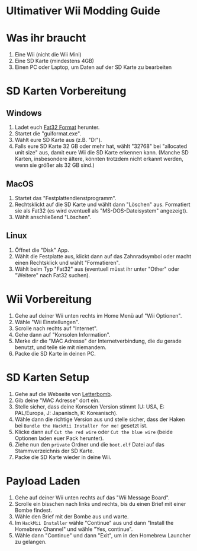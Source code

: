 # Ultimativer Wii Modding Guide

# Was ihr braucht

1. Eine Wii (nicht die Wii Mini)
2. Eine SD Karte (mindestens 4GB)
3. Einen PC oder Laptop, um Daten auf der SD Karte zu bearbeiten

# SD Karten Vorbereitung

## Windows

1. Ladet euch [Fat32 Format](http://ridgecrop.co.uk/index.htm?guiformat.htm) herunter.
2. Startet die "guiformat.exe".
3. Wählt eure SD Karte aus (z.B. "D:").
4. Falls eure SD Karte 32 GB oder mehr hat, wählt "32768" bei "allocated unit size" aus, damit eure Wii die SD Karte erkennen kann. (Manche SD Karten, insbesondere ältere, könnten trotzdem nicht erkannt werden, wenn sie größer als 32 GB sind.)

## MacOS

1. Startet das "Festplattendienstprogramm".
2. Rechtsklickt auf die SD Karte und wählt dann "Löschen" aus. Formatiert sie als Fat32 (es wird eventuell als "MS-DOS-Dateisystem" angezeigt).
3. Wählt anschließend "Löschen".

## Linux

1. Öffnet die "Disk" App.
2. Wählt die Festplatte aus, klickt dann auf das Zahnradsymbol oder macht einen Rechtsklick und wählt "Formatieren".
3. Wählt beim Typ "Fat32" aus (eventuell müsst ihr unter "Other" oder "Weitere" nach Fat32 suchen).

# Wii Vorbereitung

1. Gehe auf deiner Wii unten rechts im Home Menü auf "Wii Optionen".
2. Wähle "Wii Einstellungen".
3. Scrolle nach rechts auf "Internet".
4. Gehe dann auf "Konsolen Information".
5. Merke dir die "MAC Adresse" der Internetverbindung, die du gerade benutzt, und teile sie mit niemandem.
6. Packe die SD Karte in deinen PC.

# SD Karten Setup

1. Gehe auf die Webseite von [Letterbomb](https://please.hackmii.com/).
2. Gib deine "MAC Adresse" dort ein.
3. Stelle sicher, dass deine Konsolen Version stimmt (U: USA, E: PAL/Europa, J: Japanisch, K: Koreanisch).
4. Wähle dann die richtige Version aus und stelle sicher, dass der Haken bei `Bundle the HackMii Installer for me!` gesetzt ist.
5. Klicke dann auf `Cut the red wire` oder `Cut the blue wire` (beide Optionen laden euer Pack herunter).
6. Ziehe nun den `private` Ordner und die `boot.elf` Datei auf das Stammverzeichnis der SD Karte.
7. Packe die SD Karte wieder in deine Wii.

# Payload Laden

1. Gehe auf deiner Wii unten rechts auf das "Wii Message Board".
2. Scrolle ein bisschen nach links und rechts, bis du einen Brief mit einer Bombe findest.
3. Wähle den Brief mit der Bombe aus und warte.
4. Im `HackMii Installer` wähle "Continue" aus und dann "Install the Homebrew Channel" und wähle "Yes, continue".
5. Wähle dann "Continue" und dann "Exit", um in den Homebrew Launcher zu gelangen.
